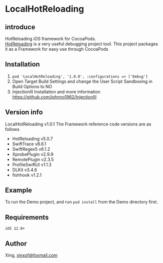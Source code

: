 # LocalHotReloading


## introduce
HotReloading iOS framework for CocoaPods.  
[HotReloading](https://github.com/johnno1962/HotReloading) is a very useful debugging project tool. This project packages it as a Framework for easy use through CocoaPods

## Installation
1. `pod 'LocalHotReloading', '1.0.0', :configurations => ['Debug']`
2. Open Target Build Settings and change the User Script Sandboxing in Build Options to NO
3. InjectionIII Installation and more information https://github.com/johnno1962/InjectionIII

## Version info
LocalHotReloading v1.0.1
The Framework reference code versions are as follows
- HotReloading v5.0.7
- SwiftTrace v8.6.1
- SwiftRegex5 v6.1.2
- XprobePlugin v2.9.9
- RemotePlugin v2.3.5
- ProfileSwiftUI v1.1.3
- DLKit v3.4.6
- fishhook v1.2.1

## Example
To run the Demo project, and run `pod install` from the Demo directory first. 

## Requirements
`iOS 12.0+`

## Author

Xing, xinxof@foxmail.com
